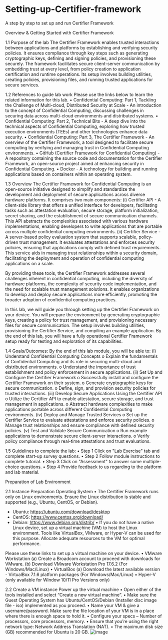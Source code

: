 # Setting-up-Certifier-framework
A step by step to set up and run Certifier Framework

Overview & Getting Started with Certifier Framework

1.1 Purpose of the lab
The Certifier Framework enables trusted interactions between applications and platforms by establishing and verifying security policies. It ensures compliance through key steps such as generating cryptographic keys, defining and signing policies, and provisioning these securely. 
The framework facilitates secure client-server communication by embedding trust at every level, from policy creation to application certification and runtime operations. Its setup involves building utilities, creating policies, provisioning files, and running trusted applications for secure services.

1.2 References to guide lab work
Please use the links below to learn the related information for this lab.
•	Confidential Computing: Part 1, Tackling the Challenge of Multi-cloud, Distributed Security at Scale - An introduction to the concept of Confidential Computing, discussing challenges in securing data across multi-cloud environments and distributed systems.
•	Confidential Computing: Part 2, Technical Bits - A deep dive into the technical aspects of Confidential Computing, exploring how trusted execution environments (TEEs) and other technologies enhance data security.
•	Confidential Computing: Part 3, The Certifier Framework - An overview of the Certifier Framework, a tool designed to facilitate secure computing by verifying and managing trust in Confidential Computing environments.
•	GitHub (Certifier Framework for Confidential Computing) - A repository containing the source code and documentation for the Certifier Framework, an open-source project aimed at enhancing security in Confidential Computing.
•	Docker - A technology for building and running applications based on containers within an operating system.

1.3 Overview
The Certifier Framework for Confidential Computing is an open-source initiative designed to simplify and standardize the development and deployment of secure applications across diverse hardware platforms. It comprises two main components:
(i)	Certifier API - A client-side library that offers a unified interface for developers, facilitating tasks such as attestation evaluation, secure storage, platform initialization, secret sharing, and the establishment of secure communication channels. This API abstracts the complexities associated with various hardware implementations, enabling developers to write applications that are portable across multiple confidential computing environments. 
(ii)	Certifier Service - A server-based policy evaluation system that supports scalable, policy-driven trust management. It evaluates attestations and enforces security policies, ensuring that applications comply with defined trust requirements. This service aids in managing trust relationships within a security domain, facilitating the deployment and operation of confidential computing applications on a scale.

By providing these tools, the Certifier Framework addresses several challenges inherent in confidential computing, including the diversity of hardware platforms, the complexity of security code implementation, and the need for scalable trust management solutions. It enables organizations to develop and deploy secure applications more efficiently, promoting the broader adoption of confidential computing practices.

In this lab, we will guide you through setting up the Certifier Framework on your device. You will prepare the environment by generating cryptographic keys, creating a policy for trust management, and provisioning necessary files for secure communication. The setup involves building utilities, provisioning the Certifier Service, and compiling an example application. By the end of this lab, you will have a fully operational Certifier Framework setup ready for testing and exploration of its capabilities.

1.4 Goals/Outcomes:
By the end of this lab module, you will be able to:
(i)	Understand Confidential Computing Concepts
o	Explain the fundamentals of Confidential Computing and its role in securing multi-cloud and distributed environments.
o	Understand the importance of trust establishment and policy enforcement in secure applications.
(ii)	Set Up and Configure the Certifier Framework
o	Successfully install and configure the Certifier Framework on their system.
o	Generate cryptographic keys for secure communication.
o	Define, sign, and provision security policies for trusted interactions.
(iii)	 Develop Secure Applications Using the Certifier API
o	Utilize the Certifier API to enable attestation, secure storage, and trust management in applications.
o	Abstract hardware complexities to make applications portable across different Confidential Computing environments.
(iv)	 Deploy and Manage Trusted Services
o	Set up the Certifier Service to evaluate attestations and enforce security policies.
o	Manage trust relationships and ensure compliance with defined security policies.
(v)	Test and Validate Secure Communication
o	Run example applications to demonstrate secure client-server interactions.
o	Verify policy compliance through real-time attestations and trust evaluations.

1.5	Guidelines to complete the lab:
•	Step 1
Click on "Lab Exercise" tab and complete start-up survey questions.
•	Step 2
Follow module instructions to complete tutorial.
•	Step 3
Click on "Assessment" to answer some multiple-choice questions.
•	Step 4
Provide feedback to us regarding to the platform and lab material.



Preparation of Lab Environment

2.1	 Instance Preparation
Operating System
•	The Certifier Framework runs only on Linux environments. Ensure the Linux distribution is stable and supported (e.g., Ubuntu, CentOS, or Debian).
-	Ubuntu: https://ubuntu.com/download/desktop
-	CentOS: https://www.centos.org/download/
-	Debian: https://www.debian.org/distrib/
•	If you do not have a native Linux device, set up a virtual machine (VM) to host the Linux environment. Tools like VirtualBox, VMware, or Hyper-V can be used for this purpose. Allocate adequate resources to the VM for optimal performance.

Please use these links to set up a virtual machine on your device. 
•	VMware Workstation 
(a)	Create a Broadcom account to proceed with downloads for VMware.
(b)	Download VMware Workstation Pro 17.6.2 (For Windows/Mac/Linux)
•	VirtualBox
(a)	Download the latest available version - VirtualBox 7.1.6 platform packages (For Windows/Mac/Linux)
•	Hyper-V (only available for Window 10/11 Pro Versions only)

2.2	 Create a VM instance
Power up the virtual machine
•	Open either of the tools installed and select “Create a new virtual machine”.
•	Make sure the Guest Operating System has Ubuntu/CentOS/Debian (Installer disc image file - iso) implemented as you proceed.
•	Name your VM & give a username/password. Make sure the file location of your VM is in a place where there is enough space to hold it.
•	Configure your specs – Number of processors, core processors, memory.
•	Ensure that you’re using the right network type: Network Address Translation (NAT).
•	The maximum disk size (GB) recommended for Ubuntu is 20 GB.
![image](https://github.com/user-attachments/assets/71785388-e478-41ab-b87c-67089329fb47)
